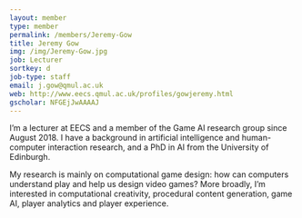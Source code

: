 ```yaml
---
layout: member
type: member
permalink: /members/Jeremy-Gow
title: Jeremy Gow
img: /img/Jeremy-Gow.jpg
job: Lecturer
sortkey: d
job-type: staff
email: j.gow@qmul.ac.uk
web: http://www.eecs.qmul.ac.uk/profiles/gowjeremy.html
gscholar: NFGEjJwAAAAJ
---
```


I’m a lecturer at EECS and a member of the Game AI research group since August 2018.  I have a background in artificial intelligence and human-computer interaction research, and a PhD in AI from the University of Edinburgh.

My research is mainly on computational game design: how can computers understand play and help us design video games?  More broadly, I’m interested in computational creativity, procedural content generation, game AI, player analytics and player experience.

